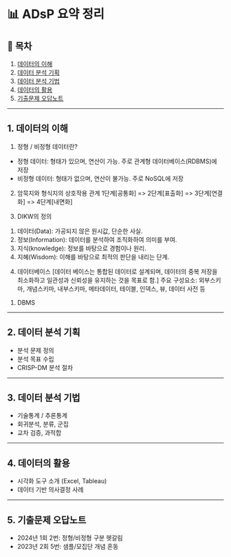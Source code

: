 # 📊 ADsP 요약 정리

## 📌 목차
1. [데이터의 이해](#1-데이터의-이해)
2. [데이터 분석 기획](#2-데이터-분석-기획)
3. [데이터 분석 기법](#3-데이터-분석-기법)
4. [데이터의 활용](#4-데이터의-활용)
5. [기출문제 오답노트](#5-기출문제-오답노트)

---

## 1. 데이터의 이해
1) 정형 / 비정형 데이터란?
- 정형 데이터: 형태가 있으며, 연산이 가능. 주로 관계형 데이터베이스(RDBMS)에 저장
- 비정형 데이터: 형태가 없으며, 연산이 불가능. 주로 NoSQL에 저장

2) 암묵지와 형식지의 상호작용 관계
1단계[공통화] => 2단계[표출화] => 3단계[연결화] => 4단계[내면화]

3) DIKW의 정의
1. 데이터(Data): 가공되지 않은 원시값, 단순한 사실.
2. 정보(Information): 데이터를 분석하여 조직화하여 의미를 부여.
3. 지식(knowledge): 정보를 바탕으로 경험이나 원리.
4. 지혜(Wisdom): 이해를 바탕으로 최적의 판단을 내리는 단계.

4) 데이터베이스
[데이터 베이스는 통합된 데이터로 설계되며, 데이터의 중복 저장을 최소화하고 일관성과 신뢰성을 유지하는 것을 목표로 함.]
주요 구성요소: 외부스키마, 개념스키마, 내부스키마, 메타데이터, 테이블, 인덱스, 뷰, 데이터 사전 등
1. DBMS


---

## 2. 데이터 분석 기획
- 분석 문제 정의
- 분석 목표 수립
- CRISP-DM 분석 절차

---

## 3. 데이터 분석 기법
- 기술통계 / 추론통계
- 회귀분석, 분류, 군집
- 교차 검증, 과적합

---

## 4. 데이터의 활용
- 시각화 도구 소개 (Excel, Tableau)
- 데이터 기반 의사결정 사례

---

## 5. 기출문제 오답노트
- 2024년 1회 2번: 정형/비정형 구분 헷갈림
- 2023년 2회 5번: 샘플/모집단 개념 혼동
